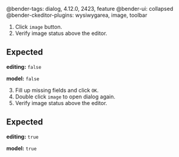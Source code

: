 @bender-tags: dialog, 4.12.0, 2423, feature
@bender-ui: collapsed
@bender-ckeditor-plugins: wysiwygarea, image, toolbar

1. Click `image` button.
2. Verify image status above the editor.

## Expected

**editing:** `false`

**model:** `false`


3. Fill up missing fields and click `OK`.
4. Double click `image` to open dialog again.
5. Verify image status above the editor.

## Expected

**editing:** `true`

**model:** `true`
